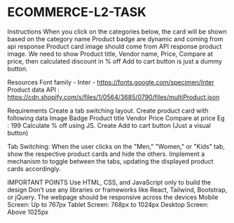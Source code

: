 # ECOMMERCE-L2-TASK

Instructions
When you click on the categories below, the card will  be shown based on the category name
Product badge are dynamic and coming from api response
Product card image should come from API response product image. 
We need to show Product title, Vendor name, Price, Compare at price, then calculated discount in % off
Add to cart button is just a dummy button.

Resources
Font family - Inter - https://fonts.google.com/specimen/Inter
Product data API :  https://cdn.shopify.com/s/files/1/0564/3685/0790/files/multiProduct.json


Requirements
Create a  tab switching layout.
Create product card with following data
Image 
Badge
Product title
Vendor
Price
Compare at price Eg : 199
Calculate % off using JS. 
Create Add to cart button (Just a visual button)

Tab Switching:
When the user clicks on the "Men," "Women," or "Kids" tab, show the respective product cards and hide the others.
Implement a mechanism to toggle between the tabs, updating the displayed product cards accordingly.


IMPORTANT POINTS
Use HTML, CSS, and JavaScript only to build the design
Don’t use any libraries or frameworks like React, Tailwind, Bootstrap, or jQuery.
The webpage should be responsive across the devices Mobile Screen: Up to 767px Tablet Screen: 768px to 1024px Desktop Screen: Above 1025px
